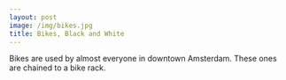 ```yaml
---
layout: post
image: /img/bikes.jpg
title: Bikes, Black and White
---
```

Bikes are used by almost everyone in downtown Amsterdam. These ones are chained to a bike rack.
